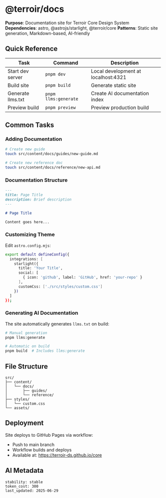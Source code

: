 # @terroir/docs

**Purpose**: Documentation site for Terroir Core Design System
**Dependencies**: astro, @astrojs/starlight, @terroir/core
**Patterns**: Static site generation, Markdown-based, AI-friendly

## Quick Reference

| Task              | Command              | Description                         |
| ----------------- | -------------------- | ----------------------------------- |
| Start dev server  | `pnpm dev`           | Local development at localhost:4321 |
| Build site        | `pnpm build`         | Generate static site                |
| Generate llms.txt | `pnpm llms:generate` | Create AI documentation index       |
| Preview build     | `pnpm preview`       | Preview production build            |

## Common Tasks

### Adding Documentation

```bash
# Create new guide
touch src/content/docs/guides/new-guide.md

# Create new reference doc
touch src/content/docs/reference/new-api.md
```

### Documentation Structure

```markdown
---
title: Page Title
description: Brief description
---

# Page Title

Content goes here...
```

### Customizing Theme

Edit `astro.config.mjs`:

```bash
export default defineConfig({
  integrations: [
    starlight({
      title: 'Your Title',
      social: [
        { icon: 'github', label: 'GitHub', href: 'your-repo' }
      ],
      customCss: ['./src/styles/custom.css']
    })
  ]
});
```

### Generating AI Documentation

The site automatically generates `llms.txt` on build:

```bash
# Manual generation
pnpm llms:generate

# Automatic on build
pnpm build  # Includes llms:generate
```

## File Structure

```text
src/
├── content/
│   └── docs/
│       ├── guides/
│       └── reference/
├── styles/
│   └── custom.css
└── assets/
```

## Deployment

Site deploys to GitHub Pages via workflow:

- Push to main branch
- Workflow builds and deploys
- Available at: <https://terroir-ds.github.io/core>

## AI Metadata

```text
stability: stable
token_cost: 300
last_updated: 2025-06-29
```

